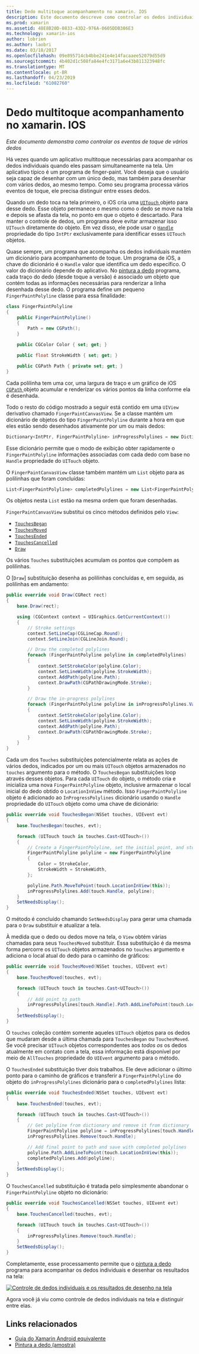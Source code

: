 ```yaml
---
title: Dedo multitoque acompanhamento no xamarin. IOS
description: Este documento descreve como controlar os dedos individuais em gestos multitoque em um aplicativo xamarin. IOS. Ele gira em torno de um exemplo de aplicativo para pintura com dedo.
ms.prod: xamarin
ms.assetid: 48E8B20D-0833-43D2-976A-0605DDB386E3
ms.technology: xamarin-ios
author: lobrien
ms.author: laobri
ms.date: 03/18/2017
ms.openlocfilehash: 09e895714cb4bbe241e4e14facaaee52079d55d9
ms.sourcegitcommit: 4b402d1c508fa84e4fc3171a6e43b811323948fc
ms.translationtype: MT
ms.contentlocale: pt-BR
ms.lasthandoff: 04/23/2019
ms.locfileid: "61082760"
---
```

# <a name="multi-touch-finger-tracking-in-xamarinios"></a>Dedo multitoque acompanhamento no xamarin. IOS

_Este documento demonstra como controlar os eventos de toque de vários dedos_

Há vezes quando um aplicativo multitoque necessárias para acompanhar os dedos individuais quando eles passam simultaneamente na tela. Um aplicativo típico é um programa de finger-paint. Você deseja que o usuário seja capaz de desenhar com um único dedo, mas também para desenhar com vários dedos, ao mesmo tempo. Como seu programa processa vários eventos de toque, ele precisa distinguir entre esses dedos.

Quando um dedo toca na tela primeiro, o iOS cria uma [ `UITouch` ](xref:UIKit.UITouch) objeto para desse dedo. Esse objeto permanece o mesmo como o dedo se move na tela e depois se afasta da tela, no ponto em que o objeto é descartado. Para manter o controle de dedos, um programa deve evitar armazenar isso `UITouch` diretamente do objeto. Em vez disso, ele pode usar o [ `Handle` ](xref:Foundation.NSObject.Handle) propriedade do tipo `IntPtr` exclusivamente para identificar esses `UITouch` objetos.

Quase sempre, um programa que acompanha os dedos individuais mantém um dicionário para acompanhamento de toque. Um programa de iOS, a chave do dicionário é o `Handle` valor que identifica um dedo específico. O valor do dicionário depende do aplicativo. No [pintura a dedo](https://developer.xamarin.com/samples/monotouch/ApplicationFundamentals/FingerPaint) programa, cada traço do dedo (desde toque a versão) é associado um objeto que contém todas as informações necessárias para renderizar a linha desenhada desse dedo. O programa define um pequeno `FingerPaintPolyline` classe para essa finalidade:

```csharp
class FingerPaintPolyline
{
    public FingerPaintPolyline()
    {
        Path = new CGPath();
    }

    public CGColor Color { set; get; }

    public float StrokeWidth { set; get; }

    public CGPath Path { private set; get; }
}
```

Cada polilinha tem uma cor, uma largura de traço e um gráfico de iOS [ `CGPath` ](xref:CoreGraphics.CGPath) objeto acumular e renderizar os vários pontos da linha conforme ela é desenhada.


Todo o resto do código mostrado a seguir está contido em uma `UIView` derivativo chamado `FingerPaintCanvasView`. Se a classe mantém um dicionário de objetos do tipo `FingerPaintPolyline` durante a hora em que eles estão sendo desenhados ativamente por um ou mais dedos:

```csharp
Dictionary<IntPtr, FingerPaintPolyline> inProgressPolylines = new Dictionary<IntPtr, FingerPaintPolyline>();
```

Esse dicionário permite que o modo de exibição obter rapidamente o `FingerPaintPolyline` informações associadas com cada dedo com base no `Handle` propriedade do `UITouch` objeto.

O `FingerPaintCanvasView` classe também mantém um `List` objeto para as polilinhas que foram concluídas:

```csharp
List<FingerPaintPolyline> completedPolylines = new List<FingerPaintPolyline>();
```

Os objetos nesta `List` estão na mesma ordem que foram desenhadas.

`FingerPaintCanvasView` substitui os cinco métodos definidos pelo `View`:

- [`TouchesBegan`](xref:UIKit.UIResponder.TouchesBegan(Foundation.NSSet,UIKit.UIEvent))
- [`TouchesMoved`](xref:UIKit.UIResponder.TouchesMoved(Foundation.NSSet,UIKit.UIEvent))
- [`TouchesEnded`](xref:UIKit.UIResponder.TouchesEnded(Foundation.NSSet,UIKit.UIEvent))
- [`TouchesCancelled`](xref:UIKit.UIResponder.TouchesCancelled(Foundation.NSSet,UIKit.UIEvent))
- [`Draw`](xref:UIKit.UIView.Draw(CoreGraphics.CGRect))

Os vários `Touches` substituições acumulam os pontos que compõem as polilinhas.

O [`Draw`] substituição desenha as polilinhas concluídas e, em seguida, as polilinhas em andamento:

```csharp
public override void Draw(CGRect rect)
{
    base.Draw(rect);

    using (CGContext context = UIGraphics.GetCurrentContext())
    {
        // Stroke settings
        context.SetLineCap(CGLineCap.Round);
        context.SetLineJoin(CGLineJoin.Round);

        // Draw the completed polylines
        foreach (FingerPaintPolyline polyline in completedPolylines)
        {
            context.SetStrokeColor(polyline.Color);
            context.SetLineWidth(polyline.StrokeWidth);
            context.AddPath(polyline.Path);
            context.DrawPath(CGPathDrawingMode.Stroke);
        }

        // Draw the in-progress polylines
        foreach (FingerPaintPolyline polyline in inProgressPolylines.Values)
        {
            context.SetStrokeColor(polyline.Color);
            context.SetLineWidth(polyline.StrokeWidth);
            context.AddPath(polyline.Path);
            context.DrawPath(CGPathDrawingMode.Stroke);
        }
    }
}
```

Cada um dos `Touches` substituições potencialmente relata as ações de vários dedos, indicados por um ou mais `UITouch` objetos armazenados no `touches` argumento para o método. O `TouchesBegan` substituições loop através desses objetos. Para cada `UITouch` do objeto, o método cria e inicializa uma nova `FingerPaintPolyline` objeto, inclusive armazenar o local inicial do dedo obtido o `LocationInView` método. Isso `FingerPaintPolyline` objeto é adicionado ao `InProgressPolylines` dicionário usando o `Handle` propriedade do `UITouch` objeto como uma chave de dicionário:

```csharp
public override void TouchesBegan(NSSet touches, UIEvent evt)
{
    base.TouchesBegan(touches, evt);

    foreach (UITouch touch in touches.Cast<UITouch>())
    {
        // Create a FingerPaintPolyline, set the initial point, and store it
        FingerPaintPolyline polyline = new FingerPaintPolyline
        {
            Color = StrokeColor,
            StrokeWidth = StrokeWidth,
        };

        polyline.Path.MoveToPoint(touch.LocationInView(this));
        inProgressPolylines.Add(touch.Handle, polyline);
    }
    SetNeedsDisplay();
}
```

O método é concluído chamando `SetNeedsDisplay` para gerar uma chamada para o `Draw` substituir e atualizar a tela.

À medida que o dedo ou dedos move na tela, o `View` obtém várias chamadas para seus `TouchesMoved` substituir. Essa substituição é da mesma forma percorre os `UITouch` objetos armazenados no `touches` argumento e adiciona o local atual do dedo para o caminho de gráficos:

```csharp
public override void TouchesMoved(NSSet touches, UIEvent evt)
{
    base.TouchesMoved(touches, evt);

    foreach (UITouch touch in touches.Cast<UITouch>())
    {
        // Add point to path
        inProgressPolylines[touch.Handle].Path.AddLineToPoint(touch.LocationInView(this));
    }
    SetNeedsDisplay();
}
```

O `touches` coleção contém somente aqueles `UITouch` objetos para os dedos que mudaram desde a última chamada para `TouchesBegan` ou `TouchesMoved`. Se você precisar `UITouch` objetos correspondentes aos *todos os* os dedos atualmente em contato com a tela, essa informação está disponível por meio de `AllTouches` propriedade do `UIEvent` argumento para o método.

O `TouchesEnded` substituição tiver dois trabalhos. Ele deve adicionar o último ponto para o caminho de gráficos e transferir a `FingerPaintPolyline` do objeto do `inProgressPolylines` dicionário para o `completedPolylines` lista:

```csharp
public override void TouchesEnded(NSSet touches, UIEvent evt)
{
    base.TouchesEnded(touches, evt);

    foreach (UITouch touch in touches.Cast<UITouch>())
    {
        // Get polyline from dictionary and remove it from dictionary
        FingerPaintPolyline polyline = inProgressPolylines[touch.Handle];
        inProgressPolylines.Remove(touch.Handle);

        // Add final point to path and save with completed polylines
        polyline.Path.AddLineToPoint(touch.LocationInView(this));
        completedPolylines.Add(polyline);
    }
    SetNeedsDisplay();
}
```

O `TouchesCancelled` substituição é tratada pelo simplesmente abandonar o `FingerPaintPolyline` objeto no dicionário:

```csharp
public override void TouchesCancelled(NSSet touches, UIEvent evt)
{
    base.TouchesCancelled(touches, evt);

    foreach (UITouch touch in touches.Cast<UITouch>())
    {
        inProgressPolylines.Remove(touch.Handle);
    }
    SetNeedsDisplay();
}
```

Completamente, esse processamento permite que o [pintura a dedo](https://developer.xamarin.com/samples/monotouch/ApplicationFundamentals/FingerPaint) programa para acompanhar os dedos individuais e desenhar os resultados na tela:

[![](touch-tracking-images/image01.png "Controle de dedos individuais e os resultados de desenho na tela")](touch-tracking-images/image01.png#lightbox)

Agora você já viu como controle de dedos individuais na tela e distinguir entre elas.



## <a name="related-links"></a>Links relacionados

- [Guia do Xamarin Android equivalente](~/android/app-fundamentals/touch/touch-tracking.md)
- [Pintura a dedo (amostra)](https://developer.xamarin.com/samples/monotouch/ApplicationFundamentals/FingerPaint)
